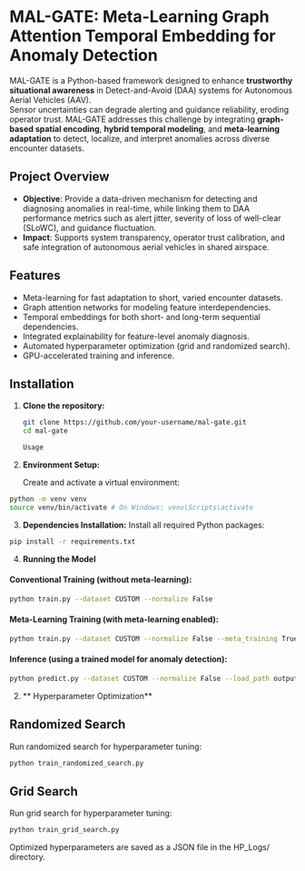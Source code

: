 # MAL-GATE: Meta-Learning Graph Attention Temporal Embedding for Anomaly Detection

MAL-GATE is a Python-based framework designed to enhance **trustworthy situational awareness** in Detect-and-Avoid (DAA) systems for Autonomous Aerial Vehicles (AAV).  
Sensor uncertainties can degrade alerting and guidance reliability, eroding operator trust. MAL-GATE addresses this challenge by integrating **graph-based spatial encoding**, **hybrid temporal modeling**, and **meta-learning adaptation** to detect, localize, and interpret anomalies across diverse encounter datasets.

## Project Overview
- **Objective**: Provide a data-driven mechanism for detecting and diagnosing anomalies in real-time, while linking them to DAA performance metrics such as alert jitter, severity of loss of well-clear (SLoWC), and guidance fluctuation.  
- **Impact**: Supports system transparency, operator trust calibration, and safe integration of autonomous aerial vehicles in shared airspace.  

## Features
- Meta-learning for fast adaptation to short, varied encounter datasets.  
- Graph attention networks for modeling feature interdependencies.  
- Temporal embeddings for both short- and long-term sequential dependencies.  
- Integrated explainability for feature-level anomaly diagnosis.  
- Automated hyperparameter optimization (grid and randomized search).  
- GPU-accelerated training and inference.  

## Installation

1. **Clone the repository:**
   ```bash
   git clone https://github.com/your-username/mal-gate.git
   cd mal-gate

   Usage
2. **Environment Setup:**

   Create and activate a virtual environment:
```bash
python -m venv venv
source venv/bin/activate # On Windows: venv\Scripts\activate 
```
3. **Dependencies Installation:**
Install all required Python packages:

```bash
pip install -r requirements.txt
```

4. **Running the Model**

#### Conventional Training (without meta-learning):

```bash 
python train.py --dataset CUSTOM --normalize False
```

#### Meta-Learning Training (with meta-learning enabled):

```bash
python train.py --dataset CUSTOM --normalize False --meta_training True
```

#### Inference (using a trained model for anomaly detection):
```bash
python predict.py --dataset CUSTOM --normalize False --load_path output/Custom/24082025_211433
```
2. ** Hyperparameter Optimization**

## Randomized Search
Run randomized search for hyperparameter tuning:
```bash
python train_randomized_search.py
```

## Grid Search
Run grid search for hyperparameter tuning:
```bash
python train_grid_search.py
```

Optimized hyperparameters are saved as a JSON file in the HP_Logs/ directory.
